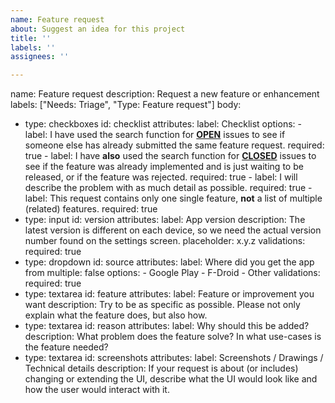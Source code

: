 ```yaml
---
name: Feature request
about: Suggest an idea for this project
title: ''
labels: ''
assignees: ''

---
```


name: Feature request
description: Request a new feature or enhancement
labels: ["Needs: Triage", "Type: Feature request"]
body:
  - type: checkboxes
    id: checklist
    attributes:
      label: Checklist
      options:
        - label: I have used the search function for [**OPEN**](https://github.com/allentown521/FocusPodcast/issues) issues to see if someone else has already submitted the same feature request.
          required: true
        - label: I have **also** used the search function for [**CLOSED**](https://github.com/allentown521/FocusPodcast/issues?q=is%3Aissue+is%3Aclosed) issues to see if the feature was already implemented and is just waiting to be released, or if the feature was rejected.
          required: true
        - label: I will describe the problem with as much detail as possible.
          required: true
        - label: This request contains only one single feature, **not** a list of multiple (related) features.
          required: true
  - type: input
    id: version
    attributes:
      label: App version
      description: The latest version is different on each device, so we need the actual version number found on the settings screen.
      placeholder: x.y.z
    validations:
      required: true
  - type: dropdown
    id: source
    attributes:
      label: Where did you get the app from
      multiple: false
      options:
        - Google Play
        - F-Droid
        - Other
    validations:
      required: true
  - type: textarea
    id: feature
    attributes:
      label: Feature or improvement you want
      description: Try to be as specific as possible. Please not only explain what the feature does, but also how.
  - type: textarea
    id: reason
    attributes:
      label: Why should this be added?
      description: What problem does the feature solve? In what use-cases is the feature needed?
  - type: textarea
    id: screenshots
    attributes:
      label: Screenshots / Drawings / Technical details
      description: If your request is about (or includes) changing or extending the UI, describe what the UI would look like and how the user would interact with it.
